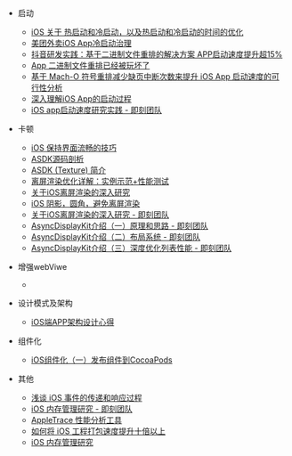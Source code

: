 

- 启动
  - [iOS 关于 热启动和冷启动，以及热启动和冷启动的时间的优化](https://www.jianshu.com/p/82c566a19075)
  - [美团外卖iOS App冷启动治理](https://tech.meituan.com/2018/12/06/waimai-ios-optimizing-startup.html)
  - [抖音研发实践：基于二进制文件重排的解决方案 APP启动速度提升超15%](https://mp.weixin.qq.com/s?__biz=MzI1MzYzMjE0MQ==&mid=2247485101&idx=1&sn=abbbb6da1aba37a04047fc210363bcc9&scene=21#wechat_redirect)
  -  [App 二进制文件重排已经被玩坏了](http://yulingtianxia.com/blog/2019/09/01/App-Order-Files/)
  - [基于 Mach-O 符号重排减少缺页中断次数来提升 iOS App 启动速度的可行性分析](https://juejin.im/post/5d5a05255188251f4705fb8b)
  - [深入理解iOS App的启动过程](https://www.jianshu.com/p/a51fcabc9c71)
  - [iOS app启动速度研究实践 - 即刻团队](https://zhuanlan.zhihu.com/p/38183046)



- 卡顿
  - [iOS 保持界面流畅的技巧](https://blog.ibireme.com/2015/11/12/smooth_user_interfaces_for_ios/)
  - [ASDK源码剖析](https://www.jianshu.com/p/276df9732a70)
  - [ASDK (Texture) 简介](https://www.jianshu.com/p/252fed36aa6d)
  - [离屏渲染优化详解：实例示范+性能测试](https://www.jianshu.com/p/ca51c9d3575b)
  - [关于iOS离屏渲染的深入研究](https://zhuanlan.zhihu.com/p/72653360)
  - [iOS 阴影，圆角，避免离屏渲染](https://www.jianshu.com/p/15b8b1844e9c)
  - [关于iOS离屏渲染的深入研究 - 即刻团队](https://zhuanlan.zhihu.com/p/72653360)
  - [AsyncDisplayKit介绍（一）原理和思路 - 即刻团队](https://zhuanlan.zhihu.com/p/25371361)
  - [AsyncDisplayKit介绍（二）布局系统 - 即刻团队](https://zhuanlan.zhihu.com/p/26283742)
  - [AsyncDisplayKit介绍（三）深度优化列表性能 - 即刻团队](https://zhuanlan.zhihu.com/p/29537687)



- 增强webViwe
  - []()

- 设计模式及架构

  - [iOS端APP架构设计心得](https://www.jianshu.com/p/0ea6b72ea1a3)

    

- 组件化
  - [iOS组件化（一）发布组件到CocoaPods](https://blog.methodname.com/ios/)



- 其他
  - [浅谈 iOS 事件的传递和响应过程](https://www.jianshu.com/p/481465fc4f2d)
  - [iOS 内存管理研究 - 即刻团队](https://zhuanlan.zhihu.com/p/49829766)
  - [AppleTrace 性能分析工具](https://everettjf.github.io/2017/09/21/appletrace/)
  - [如何将 iOS 工程打包速度提升十倍以上](https://bestswifter.com/improve_compile_speed/)
  - [iOS 内存管理研究](https://juejin.im/post/5bec0efcf265da61273cf333)